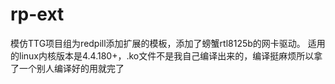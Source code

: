 # rp-ext

模仿TTG项目组为redpill添加扩展的模板，添加了螃蟹rtl8125b的网卡驱动。
适用的linux内核版本是4.4.180+，.ko文件不是我自己编译出来的，编译挺麻烦所以拿了一个别人编译好的用就完了
